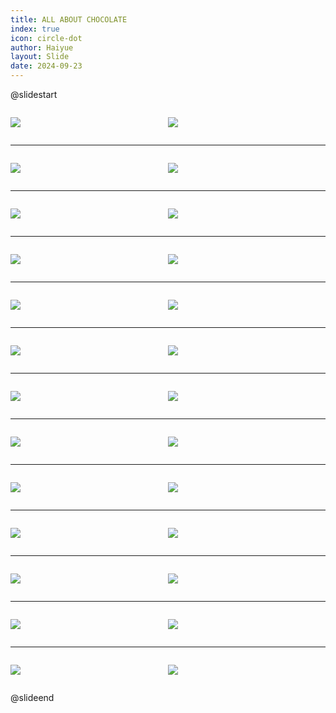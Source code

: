 ```yaml
---
title: ALL ABOUT CHOCOLATE
index: true
icon: circle-dot
author: Haiyue
layout: Slide
date: 2024-09-23
---
```

 
@slidestart

<div style="display:flex">
<div style="flex:1">

![](/reading/english/Level-U/ALL%20ABOUT%20CHOCOLATE/001.webp)
</div>
<div style="flex:1">

![](/reading/english/Level-U/ALL%20ABOUT%20CHOCOLATE/002.webp)
</div>
</div>

---

<div style="display:flex">
<div style="flex:1">

![](/reading/english/Level-U/ALL%20ABOUT%20CHOCOLATE/003.webp)
</div>
<div style="flex:1">

![](/reading/english/Level-U/ALL%20ABOUT%20CHOCOLATE/004.webp)
</div>
</div>

---

<div style="display:flex">
<div style="flex:1">

![](/reading/english/Level-U/ALL%20ABOUT%20CHOCOLATE/005.webp)
</div>
<div style="flex:1">

![](/reading/english/Level-U/ALL%20ABOUT%20CHOCOLATE/006.webp)
</div>
</div>

---

<div style="display:flex">
<div style="flex:1">

![](/reading/english/Level-U/ALL%20ABOUT%20CHOCOLATE/007.webp)
</div>
<div style="flex:1">

![](/reading/english/Level-U/ALL%20ABOUT%20CHOCOLATE/008.webp)
</div>
</div>

---

<div style="display:flex">
<div style="flex:1">

![](/reading/english/Level-U/ALL%20ABOUT%20CHOCOLATE/009.webp)
</div>
<div style="flex:1">

![](/reading/english/Level-U/ALL%20ABOUT%20CHOCOLATE/010.webp)
</div>
</div>

---

<div style="display:flex">
<div style="flex:1">

![](/reading/english/Level-U/ALL%20ABOUT%20CHOCOLATE/011.webp)
</div>
<div style="flex:1">

![](/reading/english/Level-U/ALL%20ABOUT%20CHOCOLATE/012.webp)
</div>
</div>

---

<div style="display:flex">
<div style="flex:1">

![](/reading/english/Level-U/ALL%20ABOUT%20CHOCOLATE/013.webp)
</div>
<div style="flex:1">

![](/reading/english/Level-U/ALL%20ABOUT%20CHOCOLATE/014.webp)
</div>
</div>

---

<div style="display:flex">
<div style="flex:1">

![](/reading/english/Level-U/ALL%20ABOUT%20CHOCOLATE/015.webp)
</div>
<div style="flex:1">

![](/reading/english/Level-U/ALL%20ABOUT%20CHOCOLATE/016.webp)
</div>
</div>

---

<div style="display:flex">
<div style="flex:1">

![](/reading/english/Level-U/ALL%20ABOUT%20CHOCOLATE/017.webp)
</div>
<div style="flex:1">

![](/reading/english/Level-U/ALL%20ABOUT%20CHOCOLATE/018.webp)
</div>
</div>

---

<div style="display:flex">
<div style="flex:1">

![](/reading/english/Level-U/ALL%20ABOUT%20CHOCOLATE/019.webp)
</div>
<div style="flex:1">

![](/reading/english/Level-U/ALL%20ABOUT%20CHOCOLATE/020.webp)
</div>
</div>

---

<div style="display:flex">
<div style="flex:1">

![](/reading/english/Level-U/ALL%20ABOUT%20CHOCOLATE/021.webp)
</div>
<div style="flex:1">

![](/reading/english/Level-U/ALL%20ABOUT%20CHOCOLATE/022.webp)
</div>
</div>

---

<div style="display:flex">
<div style="flex:1">

![](/reading/english/Level-U/ALL%20ABOUT%20CHOCOLATE/023.webp)
</div>
<div style="flex:1">

![](/reading/english/Level-U/ALL%20ABOUT%20CHOCOLATE/024.webp)
</div>
</div>

---

<div style="display:flex">
<div style="flex:1">

![](/reading/english/Level-U/ALL%20ABOUT%20CHOCOLATE/025.webp)
</div>
<div style="flex:1">

![](/reading/english/Level-U/ALL%20ABOUT%20CHOCOLATE/026.webp)
</div>
</div>

@slideend